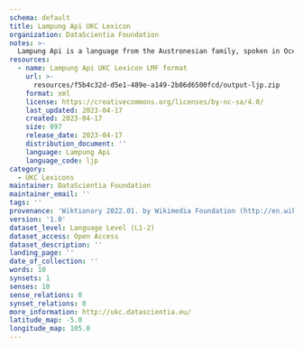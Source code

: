 ```yaml
---
schema: default
title: Lampung Api UKC Lexicon
organization: DataScientia Foundation
notes: >-
  Lampung Api is a language from the Austronesian family, spoken in Oceania. The UKC Lexicon of Lampung Api is represented as a lexico-semantic network. It consists of words, word senses, synsets, as well as sense-level and synset-level relationships.
resources:
  - name: Lampung Api UKC Lexicon LMF format
    url: >-
      resources/f5b4c32d-d5e1-489e-a149-2b86d6500fcd/output-ljp.zip
    format: xml
    license: https://creativecommons.org/licenses/by-nc-sa/4.0/
    last_updated: 2023-04-17
    created: 2023-04-17
    size: 897
    release_date: 2023-04-17
    distribution_document: ''
    language: Lampung Api
    language_code: ljp
category:
  - UKC Lexicons
maintainer: DataScientia Foundation
maintainer_email: ''
tags: ''
provenance: 'Wiktionary 2022.01. by Wikimedia Foundation (http://en.wiktionary.org); Princeton WordNet 2.1 by Princeton University (https://wordnet.princeton.edu)'
version: '1.0'
dataset_level: Language Level (L1-2)
dataset_access: Open Access
dataset_description: ''
landing_page: ''
date_of_collection: ''
words: 10
synsets: 1
senses: 10
sense_relations: 0
synset_relations: 0
more_information: http://ukc.datascientia.eu/
latitude_map: -5.0
longitude_map: 105.0
---
```

